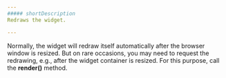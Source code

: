 ```yaml
---
##### shortDescription
Redraws the widget.

---
```

Normally, the widget will redraw itself automatically after the browser window is resized. But on rare occasions, you may need to request the redrawing, e.g., after the widget container is resized. For this purpose, call the **render()** method.